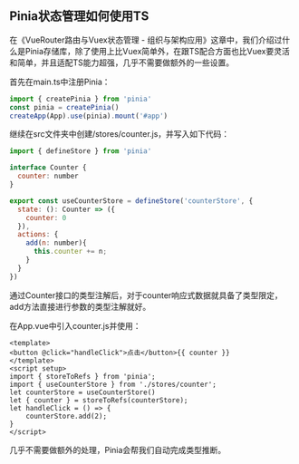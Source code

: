 ## Pinia状态管理如何使用TS

在《VueRouter路由与Vuex状态管理 - 组织与架构应用》这章中，我们介绍过什么是Pinia存储库，除了使用上比Vuex简单外，在跟TS配合方面也比Vuex要灵活和简单，并且适配TS能力超强，几乎不需要做额外的一些设置。

首先在main.ts中注册Pinia：

```javascript
import { createPinia } from 'pinia'
const pinia = createPinia()
createApp(App).use(pinia).mount('#app')
```

继续在src文件夹中创建/stores/counter.js，并写入如下代码：

```javascript
import { defineStore } from 'pinia'

interface Counter {
  counter: number
}

export const useCounterStore = defineStore('counterStore', {
  state: (): Counter => ({
    counter: 0
  }),
  actions: {
    add(n: number){
      this.counter += n;
    }
  }
})
```

通过Counter接口的类型注解后，对于counter响应式数据就具备了类型限定，add方法直接进行参数的类型注解就好。

在App.vue中引入counter.js并使用：

```vue
<template>
<button @click="handleClick">点击</button>{{ counter }}
</template>
<script setup>
import { storeToRefs } from 'pinia';
import { useCounterStore } from './stores/counter';
let counterStore = useCounterStore()
let { counter } = storeToRefs(counterStore);
let handleClick = () => {
    counterStore.add(2);
}
</script>
```

几乎不需要做额外的处理，Pinia会帮我们自动完成类型推断。
